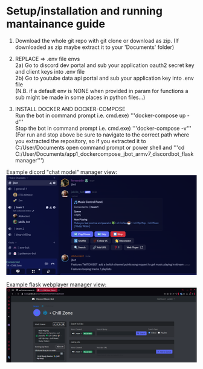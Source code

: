 # Setup/installation and running mantainance guide  
  
1) Download the whole git repo with git clone or download as zip. (If downloaded as zip maybe extract it to your 'Documents' folder)  
  
2) REPLACE => .env file envs  
  2a) Go to discord dev portal and sub your application oauth2 secret key and client keys into .env file  
  2b) Go to youtube data api portal and sub your application key into .env file  
(N.B. if a default env is NONE when provided in param for functions a sub might be made in some places in python files...)    
  
4) INSTALL DOCKER AND DOCKER-COMPOSE  
   Run the bot in command prompt i.e. cmd.exe) '''docker-compose up -d'''  
   Stop the bot in command prompt i.e. cmd.exe) '''docker-compose -v'''  
   (For run and stop above be sure to navigate to the correct path where you extracted the repository, so if you extracted it to C:/User/Documents open command prompt or power shell and '''cd C:/User/Documents/app1_dockercompose_jbot_armv7_discordbot_flaskmanager''')
     
Example dicord "chat model" manager view:  
![Model Image 1](READMEresources/discord_chat_model_example.png)  
  
Example flask webplayer manager view:  
![Webplayer Image 1](READMEresources/flask_webapp_example.png)    
